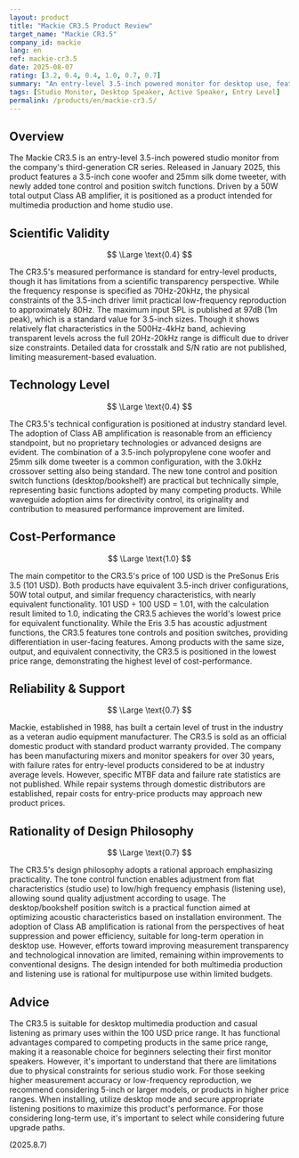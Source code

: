 ```yaml
---
layout: product
title: "Mackie CR3.5 Product Review"
target_name: "Mackie CR3.5"
company_id: mackie
lang: en
ref: mackie-cr3.5
date: 2025-08-07
rating: [3.2, 0.4, 0.4, 1.0, 0.7, 0.7]
summary: "An entry-level 3.5-inch powered monitor for desktop use, featuring tone controls and position switching functionality."
tags: [Studio Monitor, Desktop Speaker, Active Speaker, Entry Level]
permalink: /products/en/mackie-cr3.5/
---
```


## Overview

The Mackie CR3.5 is an entry-level 3.5-inch powered studio monitor from the company's third-generation CR series. Released in January 2025, this product features a 3.5-inch cone woofer and 25mm silk dome tweeter, with newly added tone control and position switch functions. Driven by a 50W total output Class AB amplifier, it is positioned as a product intended for multimedia production and home studio use.

## Scientific Validity

$$ \Large \text{0.4} $$

The CR3.5's measured performance is standard for entry-level products, though it has limitations from a scientific transparency perspective. While the frequency response is specified as 70Hz-20kHz, the physical constraints of the 3.5-inch driver limit practical low-frequency reproduction to approximately 80Hz. The maximum input SPL is published at 97dB (1m peak), which is a standard value for 3.5-inch sizes. Though it shows relatively flat characteristics in the 500Hz-4kHz band, achieving transparent levels across the full 20Hz-20kHz range is difficult due to driver size constraints. Detailed data for crosstalk and S/N ratio are not published, limiting measurement-based evaluation.

## Technology Level

$$ \Large \text{0.4} $$

The CR3.5's technical configuration is positioned at industry standard level. The adoption of Class AB amplification is reasonable from an efficiency standpoint, but no proprietary technologies or advanced designs are evident. The combination of a 3.5-inch polypropylene cone woofer and 25mm silk dome tweeter is a common configuration, with the 3.0kHz crossover setting also being standard. The new tone control and position switch functions (desktop/bookshelf) are practical but technically simple, representing basic functions adopted by many competing products. While waveguide adoption aims for directivity control, its originality and contribution to measured performance improvement are limited.

## Cost-Performance

$$ \Large \text{1.0} $$

The main competitor to the CR3.5's price of 100 USD is the PreSonus Eris 3.5 (101 USD). Both products have equivalent 3.5-inch driver configurations, 50W total output, and similar frequency characteristics, with nearly equivalent functionality. 101 USD ÷ 100 USD = 1.01, with the calculation result limited to 1.0, indicating the CR3.5 achieves the world's lowest price for equivalent functionality. While the Eris 3.5 has acoustic adjustment functions, the CR3.5 features tone controls and position switches, providing differentiation in user-facing features. Among products with the same size, output, and equivalent connectivity, the CR3.5 is positioned in the lowest price range, demonstrating the highest level of cost-performance.

## Reliability & Support

$$ \Large \text{0.7} $$

Mackie, established in 1988, has built a certain level of trust in the industry as a veteran audio equipment manufacturer. The CR3.5 is sold as an official domestic product with standard product warranty provided. The company has been manufacturing mixers and monitor speakers for over 30 years, with failure rates for entry-level products considered to be at industry average levels. However, specific MTBF data and failure rate statistics are not published. While repair systems through domestic distributors are established, repair costs for entry-price products may approach new product prices.

## Rationality of Design Philosophy

$$ \Large \text{0.7} $$

The CR3.5's design philosophy adopts a rational approach emphasizing practicality. The tone control function enables adjustment from flat characteristics (studio use) to low/high frequency emphasis (listening use), allowing sound quality adjustment according to usage. The desktop/bookshelf position switch is a practical function aimed at optimizing acoustic characteristics based on installation environment. The adoption of Class AB amplification is rational from the perspectives of heat suppression and power efficiency, suitable for long-term operation in desktop use. However, efforts toward improving measurement transparency and technological innovation are limited, remaining within improvements to conventional designs. The design intended for both multimedia production and listening use is rational for multipurpose use within limited budgets.

## Advice

The CR3.5 is suitable for desktop multimedia production and casual listening as primary uses within the 100 USD price range. It has functional advantages compared to competing products in the same price range, making it a reasonable choice for beginners selecting their first monitor speakers. However, it's important to understand that there are limitations due to physical constraints for serious studio work. For those seeking higher measurement accuracy or low-frequency reproduction, we recommend considering 5-inch or larger models, or products in higher price ranges. When installing, utilize desktop mode and secure appropriate listening positions to maximize this product's performance. For those considering long-term use, it's important to select while considering future upgrade paths.

(2025.8.7)
